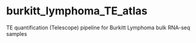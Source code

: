 # burkitt_lymphoma_TE_atlas
TE quantification (Telescope) pipeline for Burkitt Lymphoma bulk RNA-seq samples
